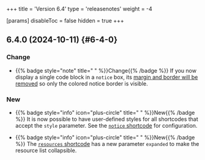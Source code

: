 +++
title = 'Version 6.4'
type = 'releasenotes'
weight = -4

[params]
  disableToc = false
  hidden = true
+++

## 6.4.0 (2024-10-11) {#6-4-0}

### Change

- {{% badge style="note" title=" " %}}Change{{% /badge %}} If you now display a single code block in a `notice` box, its [margin and border will be removed](shortcodes/notice#code-with-collapsed-colored-borders) so only the colored notice border is visible.

### New

- {{% badge style="info" icon="plus-circle" title=" " %}}New{{% /badge %}} It is now possible to have user-defined styles for all shortcodes that accept the `style` parameter. See the [`notice` shortcode](shortcodes/notice#defining-own-styles) for configuration.

- {{% badge style="info" icon="plus-circle" title=" " %}}New{{% /badge %}} The [`resources` shortcode](shortcodes/resources) has a new parameter `expanded` to make the resource list collapsible.
